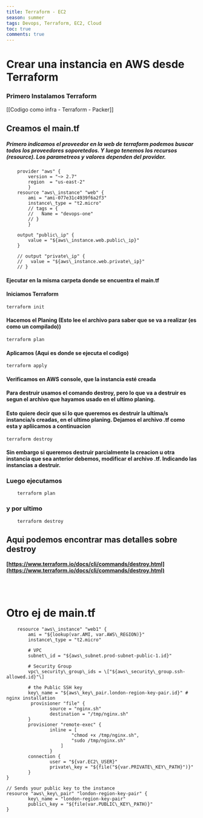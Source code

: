 ```yaml
---
title: Terraform - EC2
season: summer
tags: Devops, Terraform, EC2, Cloud
toc: true
comments: true
---
```

# Crear una instancia en AWS desde Terraform 

### Primero Instalamos Terraform
[[Codigo como infra - Terraform - Packer]]

## Creamos el main.tf
##### Primero indicamos el proveedor en la web de terraform podemos buscar todos los proveedores soporetedos. Y luego tenemos los recursos (resource). Los parametreos y valores dependen del provider.


		provider "aws" {
			version = "~> 2.7"
			region  = "us-east-2"
			}
		resource "aws\_instance" "web" { 
			ami = "ami-077e31c4939f6a2f3"
			instance\_type = "t2.micro"
			// tags = {
			//   Name = "devops-one"
			// }
			}

		output "public\_ip" {
			value = "${aws\_instance.web.public\_ip}"
		}
		
		// output "private\_ip" {
		//   value = "${aws\_instance.web.private\_ip}"
		// }

#### Ejecutar en la misma carpeta donde se encuentra el main.tf

#### Iniciamos Terraform
	terraform init
	
#### Hacemos el Planing (Esto lee el archivo para saber que se va a realizar (es como un compilado))

	terraform plan
	
#### Aplicamos (Aqui es donde se ejecuta el codigo)
	
	terraform apply
	
#### Verificamos en AWS console, que la instancia esté creada

#### Para destruir  usamos el comando destroy, pero lo que va a destruir es segun el archivo que hayamos usado en el ultimo planing. 

#### Esto quiere decir que si lo que queremos es destruir la ultima/s instancia/s creadas, en el ultimo planing. Dejamos el archivo .tf como esta y apliicamos a continuacion 
	terraform destroy
	
#### Sin embargo si queremos destruir parcialmente la creacion u otra instancia que sea anterior debemos, modificar el archivo .tf. Indicando las instancias a destruir. 

### Luego ejecutamos 
		terraform plan
		
### y por ultimo 
		terraform destroy
		
## Aqui podemos encontrar mas detalles sobre destroy 
**[https://www.terraform.io/docs/cli/commands/destroy.html](https://www.terraform.io/docs/cli/commands/destroy.html)**


</br>
</br>

 # Otro ej de main.tf


		resource "aws\_instance" "web1" {  
    		ami = "${lookup(var.AMI, var.AWS\_REGION)}"  
    		instance\_type = "t2.micro" 
			
			# VPC  
    		subnet\_id = "${aws\_subnet.prod-subnet-public-1.id}" 
			
			# Security Group  
    		vpc\_security\_group\_ids = \["${aws\_security\_group.ssh-allowed.id}"\] 
			
			# the Public SSH key  
    		key\_name = "${aws\_key\_pair.london-region-key-pair.id}" # nginx installation  
   			 provisioner "file" {  
   					source = "nginx.sh"  
        			destination = "/tmp/nginx.sh"  
    		} 
			provisioner "remote-exec" {  
        			inline = [  
             				"chmod +x /tmp/nginx.sh",  
            	 			"sudo /tmp/nginx.sh"  
        				]  
    				} 
			connection {  
        			user = "${var.EC2\_USER}"  
        			private\_key = "${file("${var.PRIVATE\_KEY\_PATH}")}"  
    		}  
	}
	
	// Sends your public key to the instance  
	resource "aws\_key\_pair" "london-region-key-pair" {  
    		key\_name = "london-region-key-pair"  
    		public\_key = "${file(var.PUBLIC\_KEY\_PATH)}"  
	}